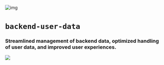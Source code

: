 ![img](https://assets.imaginablefutures.com/media/images/ALX_Logo.max-200x150.png)
# `backend-user-data`
### Streamlined management of backend data, optimized handling of user data, and improved user experiences.
![](https://www.routerfreak.com/wp-content/uploads/data-storage-1024x768.jpg)
